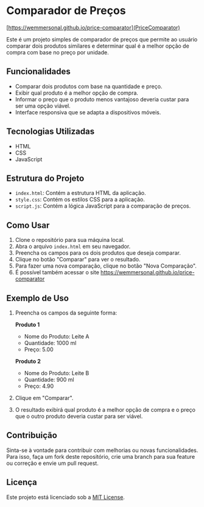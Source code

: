 # Comparador de Preços

[https://wemmersonal.github.io/price-comparator](PriceComparator)

Este é um projeto simples de comparador de preços que permite ao usuário comparar dois produtos similares e determinar qual é a melhor opção de compra com base no preço por unidade.

## Funcionalidades

- Comparar dois produtos com base na quantidade e preço.
- Exibir qual produto é a melhor opção de compra.
- Informar o preço que o produto menos vantajoso deveria custar para ser uma opção viável.
- Interface responsiva que se adapta a dispositivos móveis.

## Tecnologias Utilizadas

- HTML
- CSS
- JavaScript

## Estrutura do Projeto

- `index.html`: Contém a estrutura HTML da aplicação.
- `style.css`: Contém os estilos CSS para a aplicação.
- `script.js`: Contém a lógica JavaScript para a comparação de preços.

## Como Usar

1. Clone o repositório para sua máquina local.
2. Abra o arquivo `index.html` em seu navegador.
3. Preencha os campos para os dois produtos que deseja comparar.
4. Clique no botão "Comparar" para ver o resultado.
5. Para fazer uma nova comparação, clique no botão "Nova Comparação".
6. É possível também acessar o site https://wemmersonal.github.io/price-comparator

## Exemplo de Uso

1. Preencha os campos da seguinte forma:

   **Produto 1**
   - Nome do Produto: Leite A
   - Quantidade: 1000 ml
   - Preço: 5.00

   **Produto 2**
   - Nome do Produto: Leite B
   - Quantidade: 900 ml
   - Preço: 4.90

2. Clique em "Comparar".

3. O resultado exibirá qual produto é a melhor opção de compra e o preço que o outro produto deveria custar para ser viável.


## Contribuição

Sinta-se à vontade para contribuir com melhorias ou novas funcionalidades. Para isso, faça um fork deste repositório, crie uma branch para sua feature ou correção e envie um pull request.

## Licença

Este projeto está licenciado sob a [MIT License](LICENSE).
